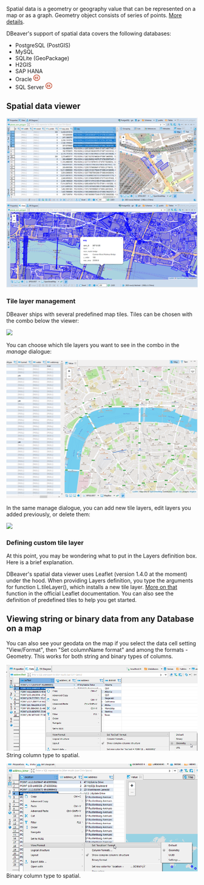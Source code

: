 Spatial data is a geometry or geography value that can be represented on a map or as a graph. Geometry object consists of series of points. [More details](https://en.wikipedia.org/wiki/Spatial_database).  

DBeaver's support of spatial data covers the following databases:
- PostgreSQL (PostGIS)
- MySQL
- SQLite (GeoPackage)
- H2GIS
- SAP HANA
- Oracle <img src="images/ee.png" vspace="0" border="0" height="18"/>
- SQL Server <img src="images/ee.png" vspace="0" border="0" height="18"/>

## Spatial data viewer

![](images/ug/Data-view-gis.png)
![](images/ug/Data-view-gis-presentation.png)

### Tile layer management
DBeaver ships with several predefined map tiles. Tiles can be chosen with the combo below the viewer:

![](images/ug/Leaflet-Tiles-Combo.gif)

You can choose which tile layers you want to see in the combo in the _manage_ dialogue:

![](images/ug/Leaflet-Tiles-Manage-Dialogue-Choose-Tiles-to-Show.gif)

In the same manage dialogue, you can add new tile layers, edit layers you added previously, 
or delete them:

![](images/ug/Leaflet-Tiles-Manage-Dialogue-User-Defined-Tiles.gif)
### Defining custom tile layer
At this point, you may be wondering what to put in the Layers definition box. Here is a brief explanation.

DBeaver's spatial data viewer uses Leaflet (version 1.4.0 at the moment) under the hood. 
When providing Layers definition, you type the arguments for function L.tileLayer(), 
which installs a new tile layer. [More on that](https://leafletjs.com/reference-1.4.0.html#tilelayer) 
function in the official Leaflet documentation. You can also see the definition of
predefined tiles to help you get started.  

## Viewing string or binary data from any Database on a map 

You can also see your geodata on the map if you select the data cell setting "View/Format", then "Set columnName format" and among the formats - Geometry. 
This works for both string and binary types of columns.

![](images/ug/Data-view-gis-string-to-spatial.png)
String column type to spatial.

![](images/ug/Data-view-gis-binary-to-spatial.png)
Binary column type to spatial.
